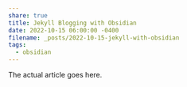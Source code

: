 ```yaml
---
share: true
title: Jekyll Blogging with Obsidian
date: 2022-10-15 06:00:00 -0400
filename: _posts/2022-10-15-jekyll-with-obsidian
tags:
  - obsidian
---
```


The actual article goes here.
